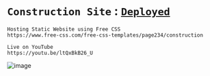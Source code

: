 # `Construction Site` : [`Deployed`](https://constructionvicks.pythonanywhere.com/)

    Hosting Static Website using Free CSS
    https://www.free-css.com/free-css-templates/page234/construction

    Live on YouTube
    https://youtu.be/ltQxBkB26_U

![image](https://github.com/user-attachments/assets/35865f7c-70eb-4d65-84d0-5063200eecb4)
